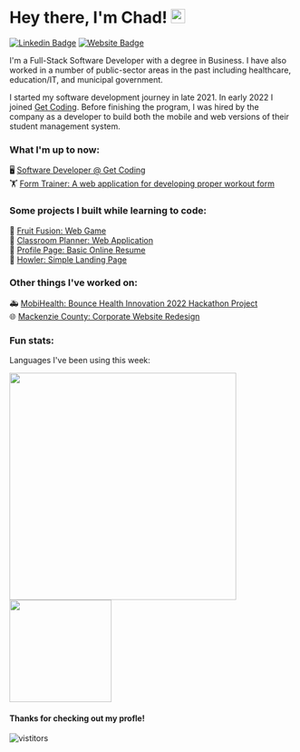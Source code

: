 # Hey there, I'm Chad! <img src="https://media.giphy.com/media/hvRJCLFzcasrR4ia7z/giphy.gif" width="25">

[![Linkedin Badge](https://img.shields.io/badge/-LinkedIn-0e76a8?style=flat-square&logo=Linkedin&logoColor=white)](https://linkedin.com/in/chadmroberts88)
[![Website Badge](https://img.shields.io/badge/Website-3b5998?style=flat-square&logo=google-chrome&logoColor=white)](https://chadroberts.webflow.io)

I'm a Full-Stack Software Developer with a degree in Business. I have also worked in a number of public-sector areas in the past including healthcare, education/IT, and municipal government.

I started my software development journey in late 2021. In early 2022 I joined [Get Coding](https://github.com/getcoding-ca). Before finishing the program, I was hired by the company as a developer to build both the mobile and web versions of their student management system.

### What I'm up to now:

🖥️ [Software Developer @ Get Coding](https://www.getcoding.ca/our-students) <br>
🏋️ [Form Trainer: A web application for developing proper workout form](https://github.com/chadmroberts88/form-fit) <br>

### Some projects I built while learning to code:

🍓 [Fruit Fusion: Web Game](https://chadmroberts88.github.io/fruit-fusion/) <br>
🏫 [Classroom Planner: Web Application](https://chadmroberts88.github.io/classroom-planner/) <br>
💼 [Profile Page: Basic Online Resume](https://chadmroberts88.github.io/profile/) <br>
🐶 [Howler: Simple Landing Page](https://chadmroberts88.github.io/howler/) <br>

### Other things I've worked on:

🚑 [MobiHealth: Bounce Health Innovation 2022 Hackathon Project](https://www.figma.com/proto/BKTAYamEHqateR1RLaUKIn/MobiHealth?node-id=5%3A22&starting-point-node-id=5%3A22) <br>
🌐 [Mackenzie County: Corporate Website Redesign](https://mackenziecounty.com) <br>

### Fun stats:

Languages I've been using this week:

<img height="400rem" src="https://wakatime.com/share/@6db8abfc-b4ca-4005-9e0a-30a09f6cc381/193f55c2-694b-4ed1-8b28-12c6cab5c096.svg"/>

<div>
  <img height="180em" src="https://github-readme-stats.vercel.app/api/top-langs/?username=chadmroberts88&exclude_repo=KNN-Image-Classification&show_icons=true&layout=compact&langs_count=8&theme=transparent"/>
</div>

#### Thanks for checking out my profle! 
![vistitors](https://visitor-badge.glitch.me/badge?page_id=chadmroberts88.chadmroberts88)
